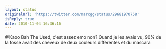 ```yaml
---
layout: status
originalUrl: 'https://twitter.com/marcgg/status/29681970758'
isReply: true
date: 2010-11-04 16:36:16
---
```


@Kaoo Bah The Used, c'est assez emo non? Quand je les avais vu, 90% de la fosse avait des cheveux de deux couleurs différentes et du mascara
